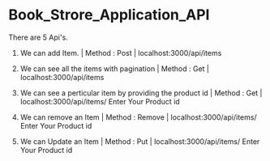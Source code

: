 # Book_Strore_Application_API


There are 5 Api's.

1. We can add Item.    | Method : Post |  localhost:3000/api/items

2. We can see all the items with pagination      | Method : Get |  localhost:3000/api/items

3. We can see a perticular item by providing the product id        | Method : Get | localhost:3000/api/items/ Enter Your Product id

4. We can remove an Item    | Method : Remove |   localhost:3000/api/items/ Enter Your Product id

5. We can Update an Item    | Method : Put   |    localhost:3000/api/items/  Enter Your Product id 
